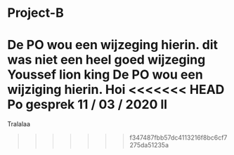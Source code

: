 # Project-B
De PO wou een wijzeging hierin.
dit was niet een heel goed wijzeging 
Youssef lion king 
De PO wou een wijziging hierin.
Hoi
<<<<<<< HEAD
Po gesprek 11 / 03 / 2020 ll
=======
Tralalaa
>>>>>>> f347487fbb57dc4113216f8bc6cf7275da51235a
